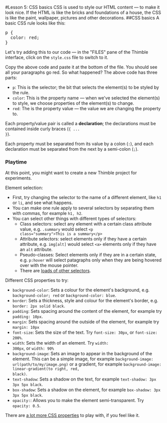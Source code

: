 #Lesson 5: CSS basics
CSS is used to style our HTML content — to make it look nice. If the HTML is like the bricks and foundations of a house, the CSS is like the paint, wallpaper, pictures and other decorations.
##CSS basics
A basic CSS rule looks like this:

<pre>p {
  color: red;
}</pre>

Let's try adding this to our code — in the "FILES" pane of the Thimble interface, click on the <code>style.css</code> file to switch to it.

Copy the above code and paste it at the bottom of the file. You should see all your paragraphs go red. So what happened? The above code has three parts:

* <code>p</code>: This is the selector; the bit that selects the element(s) to be styled by the rule.
* <code>color</code>: This is the property name — when we've selected the element(s) to style, we choose properties of the element(s) to change.
* <code>red</code>: The is the property value — the value we are changing the property to.

Each property/value pair is called a <strong>declaration</strong>; the declarations must be contained inside curly braces (<code>{ ... }</code>).

Each property must be separated from its value by a colon (<code>:</code>), and each declaration must be separated from the next by a semi-colon (<code>;</code>). 


### Playtime
At this point, you might want to create a new Thimble project for experiments.

Element selection:

* First, try changing the selector to the name of a different element, like <code>h1</code> or <code>li</code>, and see what happens.
* You can make one rule apply to several selectors by separating them with commas, for example <code>h1, h2</code>.
* You can select other things with different types of selectors:
	* Class selectors: select any element with a certain class attribute value, e.g. <code>.summary</code> would select <code>&lt;p class="summary"&gt;This is a summary&lt;/p&gt;</code>
	* Attribute selectors: select elements only if they have a certain attribute, e.g. <code>img[alt]</code> would select <code>&lt;a&gt;</code> elements only if they have an <code>alt</code> attribute.
	* Pseudo-classes: Select elements only if they are in a certain state, e.g. <code>p:hover</code> will select patagraphs only when they are being hovered over with the mouse pointer.
	* There are [loads of other selectors](https://developer.mozilla.org/en-US/Learn/CSS/Introduction_to_CSS/Selectors).
	
Different CSS properties to try:

* <code>background-color</code>: Sets a colour for the element's background, e.g. <code>background-color; red</code> or <code>background-color: blue</code>.
* <code>border</code>: Sets a thickness, style and colour for the element's border, e.g. <code>border: 2px solid black</code>.
* <code>padding</code>: Sets spacing around the content of the element, for example try <code>padding: 10px</code>.
* <code>margin</code>: Sets spacing around the outside of the element, for example try <code>margin: 10px</code>
* <code>font-size</code>: Sets the size of the text. Try <code>font-size: 30px</code>, or <code>font-size: 200%</code>.
* <code>width</code>: Sets the width of an element. Try <code>width: 300px</code>, or <code>width: 90%</code>
* <code>background-image</code>: Sets an image to appear in the background of the element. This can be a simple image, for example <code>background-image: url(path/to/my/image.png)</code> or a gradient, for example <code>background-image: linear-gradient(to right, red, black)</code>.
* <code>text-shadow</code>: Sets a shadow on the text, for example <code>text-shadow: 3px 3px 5px black</code>.
* <code>box-shadow</code>: Sets a shadow on the element, for example <code>box-shadow: 3px 3px 5px black</code>.
* <code>opacity:</code>: Allows you to make the element semi-transparent. Try <code>opacity: 0.5</code>.

There are [a lot more CSS properties](https://developer.mozilla.org/en-US/docs/Web/CSS/Reference) to play with, if you feel like it.


	
	


